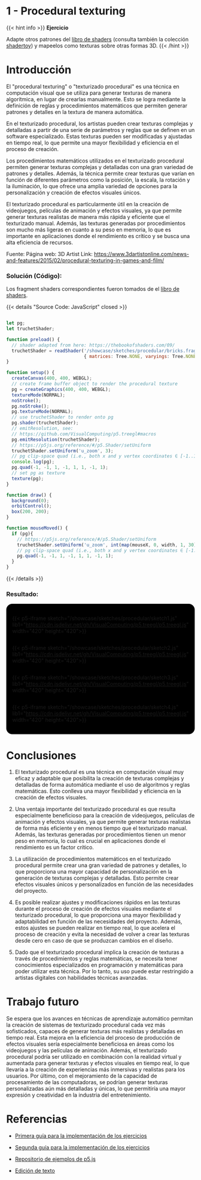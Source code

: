 # 1 - Procedural texturing

{{< hint info >}}
<b> Ejercicio </b>

Adapte otros patrones del <a href="https://www.shadertoy.com/" target="_blank">libro de shaders</a> (consulta también la colección <a href="https://thebookofshaders.com/09/" target="_blank">shadertoy</a>) y mapeelos como texturas sobre otras formas 3D.
{{< /hint >}}

# **Introducción**

El "procedural texturing" o "texturizado procedural" es una técnica en computación visual que se utiliza para generar texturas de manera algorítmica, en lugar de crearlas manualmente. Esto se logra mediante la definición de reglas y procedimientos matemáticos que permiten generar patrones y detalles en la textura de manera automática.

En el texturizado procedural, los artistas pueden crear texturas complejas y detalladas a partir de una serie de parámetros y reglas que se definen en un software especializado. Estas texturas pueden ser modificadas y ajustadas en tiempo real, lo que permite una mayor flexibilidad y eficiencia en el proceso de creación.

Los procedimientos matemáticos utilizados en el texturizado procedural permiten generar texturas complejas y detalladas con una gran variedad de patrones y detalles. Además, la técnica permite crear texturas que varían en función de diferentes parámetros como la posición, la escala, la rotación y la iluminación, lo que ofrece una amplia variedad de opciones para la personalización y creación de efectos visuales únicos.

El texturizado procedural es particularmente útil en la creación de videojuegos, películas de animación y efectos visuales, ya que permite generar texturas realistas de manera más rápida y eficiente que el texturizado manual. Además, las texturas generadas por procedimientos son mucho más ligeras en cuanto a su peso en memoria, lo que es importante en aplicaciones donde el rendimiento es crítico y se busca una alta eficiencia de recursos.

Fuente:
Página web: 3D Artist
Link: https://www.3dartistonline.com/news-and-features/2015/02/procedural-texturing-in-games-and-film/

### Solución (Código):

Los fragment shaders correspondientes fueron tomados de el <a href="https://thebookofshaders.com/09/" target="_blank">libro de shaders</a>.

{{< details "Source Code: JavaScript" closed >}}

``` javascript

let pg;
let truchetShader;

function preload() {
  // shader adapted from here: https://thebookofshaders.com/09/
  truchetShader = readShader('/showcase/sketches/procedular/bricks.frag',
                             { matrices: Tree.NONE, varyings: Tree.NONE });
}

function setup() {
  createCanvas(400, 400, WEBGL);
  // create frame buffer object to render the procedural texture
  pg = createGraphics(400, 400, WEBGL);
  textureMode(NORMAL);
  noStroke();
  pg.noStroke();
  pg.textureMode(NORMAL);
  // use truchetShader to render onto pg
  pg.shader(truchetShader);
  // emitResolution, see:
  // https://github.com/VisualComputing/p5.treegl#macros
  pg.emitResolution(truchetShader);
  // https://p5js.org/reference/#/p5.Shader/setUniform
  truchetShader.setUniform('u_zoom', 3);
  // pg clip-space quad (i.e., both x and y vertex coordinates ∈ [-1..1])
  console.log(pg);
  pg.quad(-1, -1, 1, -1, 1, 1, -1, 1);
  // set pg as texture
  texture(pg);
}

function draw() {
  background(0);
  orbitControl();
  box(200, 200);
}

function mouseMoved() {
  if (pg){
    // https://p5js.org/reference/#/p5.Shader/setUniform
    truchetShader.setUniform('u_zoom', int(map(mouseX, 0, width, 1, 30)));
    // pg clip-space quad (i.e., both x and y vertex coordinates ∈ [-1..1])
    pg.quad(-1, -1, 1, -1, 1, 1, -1, 1);
  }
}


```

{{< /details >}}

### Resultado:

<div style="display:flex; flex-direction: column; align-items: center; justify-content: center;" id="procedular-texturing">

{{< p5-iframe sketch="/showcase/sketches/procedular/sketch1.js"  lib1="https://cdn.jsdelivr.net/gh/VisualComputing/p5.treegl/p5.treegl.js" width="420" height="420">}}

{{< p5-iframe sketch="/showcase/sketches/procedular/sketch2.js" lib1="https://cdn.jsdelivr.net/gh/VisualComputing/p5.treegl/p5.treegl.js" width="420" height="420">}}

{{< p5-iframe sketch="/showcase/sketches/procedular/sketch3.js" lib1="https://cdn.jsdelivr.net/gh/VisualComputing/p5.treegl/p5.treegl.js" width="420" height="420">}}

{{< p5-iframe sketch="/showcase/sketches/procedular/sketch4.js" lib1="https://cdn.jsdelivr.net/gh/VisualComputing/p5.treegl/p5.treegl.js" width="420" height="420">}}

</div>

# **Conclusiones**

1. El texturizado procedural es una técnica en computación visual muy eficaz y adaptable que posibilita la creación de texturas complejas y detalladas de forma automática mediante el uso de algoritmos y reglas matemáticas. Esto conlleva una mayor flexibilidad y eficiencia en la creación de efectos visuales.

2. Una ventaja importante del texturizado procedural es que resulta especialmente beneficioso para la creación de videojuegos, películas de animación y efectos visuales, ya que permite generar texturas realistas de forma más eficiente y en menos tiempo que el texturizado manual. Además, las texturas generadas por procedimientos tienen un menor peso en memoria, lo cual es crucial en aplicaciones donde el rendimiento es un factor crítico.

3. La utilización de procedimientos matemáticos en el texturizado procedural permite crear una gran variedad de patrones y detalles, lo que proporciona una mayor capacidad de personalización en la generación de texturas complejas y detalladas. Esto permite crear efectos visuales únicos y personalizados en función de las necesidades del proyecto.

4. Es posible realizar ajustes y modificaciones rápidos en las texturas durante el proceso de creación de efectos visuales mediante el texturizado procedural, lo que proporciona una mayor flexibilidad y adaptabilidad en función de las necesidades del proyecto. Además, estos ajustes se pueden realizar en tiempo real, lo que acelera el proceso de creación y evita la necesidad de volver a crear las texturas desde cero en caso de que se produzcan cambios en el diseño.

5. Dado que el texturizado procedural implica la creación de texturas a través de procedimientos y reglas matemáticas, se necesita tener conocimientos especializados en programación y matemáticas para poder utilizar esta técnica. Por lo tanto, su uso puede estar restringido a artistas digitales con habilidades técnicas avanzadas.


# **Trabajo futuro**

Se espera que los avances en técnicas de aprendizaje automático permitan la creación de sistemas de texturizado procedural cada vez más sofisticados, capaces de generar texturas más realistas y detalladas en tiempo real. Esta mejora en la eficiencia del proceso de producción de efectos visuales sería especialmente beneficiosa en áreas como los videojuegos y las películas de animación. Además, el texturizado procedural podría ser utilizado en combinación con la realidad virtual y aumentada para generar texturas y efectos visuales en tiempo real, lo que llevaría a la creación de experiencias más inmersivas y realistas para los usuarios. Por último, con el mejoramiento de la capacidad de procesamiento de las computadoras, se podrían generar texturas personalizadas aún más detalladas y únicas, lo que permitiría una mayor expresión y creatividad en la industria del entretenimiento.

# **Referencias**

*   [Primera guía para la implementación de los ejercicios](https://thebookofshaders.com/09/)

*   [Segunda guía para la implementación de los ejercicios](https://www.shadertoy.com/)

*   [Repositorio de ejemplos de p5.js](https://p5js.org/examples/)

*   [Edición de texto](https://chat.openai.com/)


<style>
    #procedular-texturing{
        background-color: black;
        border-radius: 1rem;
        padding: 1rem;

        text-decoration: none !important;
    }
    #procedular-texturing iframe{
        border: none;
    }
</style>